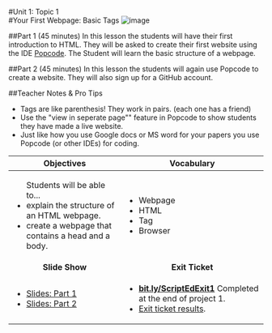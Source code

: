 #Unit 1: Topic 1  
#Your First Webpage: Basic Tags
![image](http://i.imgur.com/eqnjBR6.png)

##Part 1 (45 minutes)
In this lesson the students will have their first introduction to HTML. They will be asked to create their first website using the IDE [Popcode](https://popcode.org). The Student will learn the basic structure of a webpage.

##Part 2 (45 minutes)
In this lesson the students will again use Popcode to create a website. They will also sign up for a GitHub account.


##Teacher Notes & Pro Tips
* Tags are like parenthesis! They work in pairs. (each one has a friend)
* Use the "view in seperate page"" feature in Popcode to show students they have made a live website.
* Just like how you use Google docs or MS word for your papers you use Popcode (or other IDEs) for coding. 



| Objectives | Vocabulary |
|-------|-------|
| <ul>Students will be able to...<li> explain the structure of an HTML webpage.</li> <li>create a webpage that contains a head and a body.</li> </ul>  | <ul> <li>Webpage</li> <li>HTML</li> <li>Tag</li> <li>Browser</li> </ul> | 
| <center> **Slide Show** </center> |<center> **Exit Ticket** </center> |
|<ul><li>[Slides: Part 1](https://docs.google.com/presentation/d/1-gKi3ugTLwRzllzoInvDA7aNGejDN84Ab4xpzA5jVkU/edit#slide=id.g12ee5b58a7_0_0) </li> <li>[Slides: Part 2](https://docs.google.com/presentation/d/1-gKi3ugTLwRzllzoInvDA7aNGejDN84Ab4xpzA5jVkU/edit#slide=id.g12ee5b58a7_0_112)</li></ul>| <ul><li>[**bit.ly/ScriptEdExit1**](http://bit.ly/ScriptEdExit1) Completed at the end of project 1.</li> <li>[Exit ticket results](https://docs.google.com/spreadsheets/d/1q--aEbMs2JWOZhFlYlv-TzEVOOkVrjEP25WcFj92nL4/edit#gid=313397747).</li> </ul> | 


